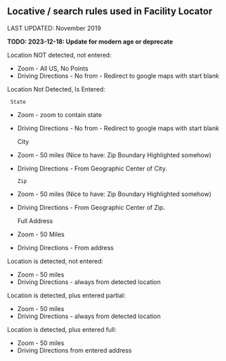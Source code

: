 

## Locative / search rules used in Facility Locator
LAST UPDATED: November 2019

**TODO: 2023-12-18: Update for modern age or deprecate**

Location NOT detected, not entered:

- Zoom - All US, No Points
- Driving Directions - No from - Redirect to google maps with start blank

Location Not Detected, Is Entered:

     State

- Zoom - zoom to contain state
- Driving Directions - No from - Redirect to google maps with start blank

     City

- Zoom - 50 miles (Nice to have: Zip Boundary Highlighted somehow)
- Driving Directions - From Geographic Center of City.


      Zip

- Zoom - 50 miles (Nice to have: Zip Boundary Highlighted somehow)
- Driving Directions - From Geographic Center of Zip.

     Full Address

- Zoom - 50 Miles
- Driving Directions - From address

Location is detected, not entered:

- Zoom - 50 miles
- Driving Directions - always from detected location

Location is detected, plus entered partial:

- Zoom - 50 miles
- Driving Directions - always from detected location

Location is detected, plus entered full:

- Zoom - 50 miles
- Driving Directions from entered address
